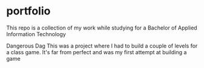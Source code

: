 # portfolio
This repo is a collection of my work while studying for a Bachelor of Applied Information Technology

Dangerous Dag
This was a project where I had to build a couple of levels for a class game. It's far from perfect and was my first attempt at building a game
